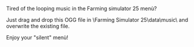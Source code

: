 Tired of the looping music in the Farming simulator 25 menù?

Just drag and drop this OGG file in \Farming Simulator 25\data\music\ and overwrite the existing file.

Enjoy your "silent" menù!
